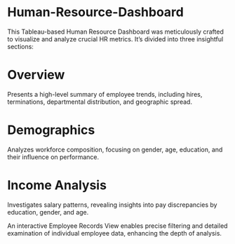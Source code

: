 # Human-Resource-Dashboard

This Tableau-based Human Resource Dashboard was meticulously crafted to visualize and analyze crucial HR metrics. It’s divided into three insightful sections:

# Overview
Presents a high-level summary of employee trends, including hires, terminations, departmental distribution, and geographic spread.
# Demographics
Analyzes workforce composition, focusing on gender, age, education, and their influence on performance.
# Income Analysis
Investigates salary patterns, revealing insights into pay discrepancies by education, gender, and age.

An interactive Employee Records View enables precise filtering and detailed examination of individual employee data, enhancing the depth of analysis.
